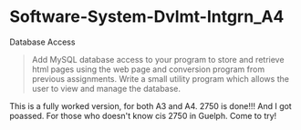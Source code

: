 # Software-System-Dvlmt-Intgrn_A4
Database Access

> Add MySQL database access to your program to store and retrieve html
> pages using the web page and conversion program from previous assignments. 
> Write a small utility program which allows the user to view and
> manage the database.

This is a fully worked version, for both A3 and A4.
2750 is done!!! And I got poassed. For those who doesn't know cis 2750 in Guelph. Come to try!
